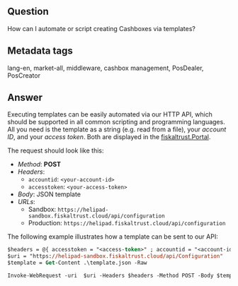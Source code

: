 ## Question
How can I automate or script creating Cashboxes via templates?

## Metadata tags
lang-en, market-all, middleware, cashbox management, PosDealer, PosCreator

## Answer
Executing templates can be easily automated via our HTTP API, which should be supported in all common scripting and programming languages. All you need is the template as a string (e.g. read from a file), your _account ID_, and your _access token_. Both are displayed in the [fiskaltrust.Portal](https://portal.fiskaltrust.de/AccountProfile). 

The request should look like this:
- _Method_: **POST**
- _Headers_: 
  - `accountid`: `<your-account-id>`
  - `accesstoken`: `<your-access-token>`
- _Body_: JSON template
- _URLs_: 
  - Sandbox: `https://helipad-sandbox.fiskaltrust.cloud/api/configuration`
  - Production: `https://helipad.fiskaltrust.cloud/api/configuration`

The following example illustrates how a template can be sent to our API:

```ps
$headers = @{ accesstoken = "<access-token>" ; accountid = "<account-id>" }
$uri = "https://helipad-sandbox.fiskaltrust.cloud/api/Configuration"
$template = Get-Content .\template.json -Raw 

Invoke-WebRequest -uri  $uri -Headers $headers -Method POST -Body $template
```


